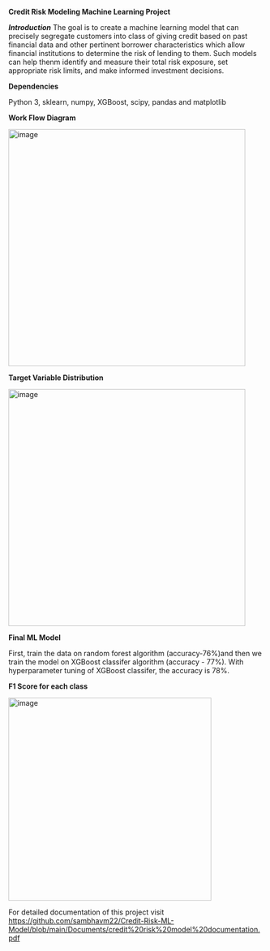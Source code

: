 **Credit Risk Modeling Machine Learning Project** 

***Introduction***
The goal is to create a machine learning model that can precisely segregate customers into class of giving credit based on past financial data and other pertinent borrower characteristics which allow financial institutions to determine the risk of lending to them. Such models can help thenm identify and measure their total risk exposure, set appropriate risk limits, and make informed investment decisions.


**Dependencies**

Python 3, sklearn, numpy, XGBoost, scipy, pandas and matplotlib


**Work Flow Diagram**

<img width="467" alt="image" src="https://github.com/sambhavm22/Credit-Risk-ML-Model/assets/58766591/ed5872fe-0d85-4767-b1f4-3656ead1d60e">

**Target Variable Distribution**

<img width="467" alt="image" src="https://github.com/sambhavm22/Credit-Risk-ML-Model/assets/58766591/1d9eafdc-fbfa-4a50-8dd7-f8d2a4b71110">

**Final ML Model**

First, train the data on random forest algorithm (accuracy-76%)and then we train the model on XGBoost classifer algorithm (accuracy - 77%). With hyperparameter tuning of XGBoost classifer, the accuracy is 78%.


**F1 Score for each class**

<img width="400" alt="image" src="https://github.com/sambhavm22/Credit-Risk-ML-Model/assets/58766591/fc047618-68f6-4b43-beba-e499ed385aeb">

For detailed documentation of this project visit https://github.com/sambhavm22/Credit-Risk-ML-Model/blob/main/Documents/credit%20risk%20model%20documentation.pdf
